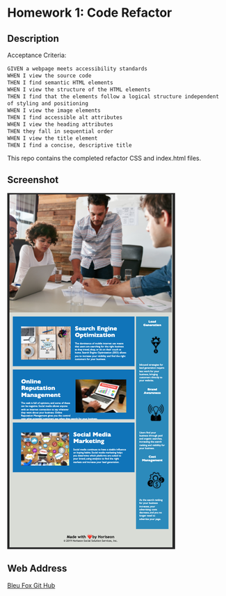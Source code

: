 # Homework 1: Code Refactor

## Description

Acceptance Criteria:
````
GIVEN a webpage meets accessibility standards
WHEN I view the source code
THEN I find semantic HTML elements
WHEN I view the structure of the HTML elements
THEN I find that the elements follow a logical structure independent of styling and positioning
WHEN I view the image elements
THEN I find accessible alt attributes
WHEN I view the heading attributes
THEN they fall in sequential order
WHEN I view the title element
THEN I find a concise, descriptive title
````
This repo contains the completed refactor CSS and index.html files.

## Screenshot
 ![Screenshot](Develop/assets/images/Screenshot.png)

## Web Address
[Bleu Fox Git Hub](https://bleufox.github.io/BleuFoxRefactor/)